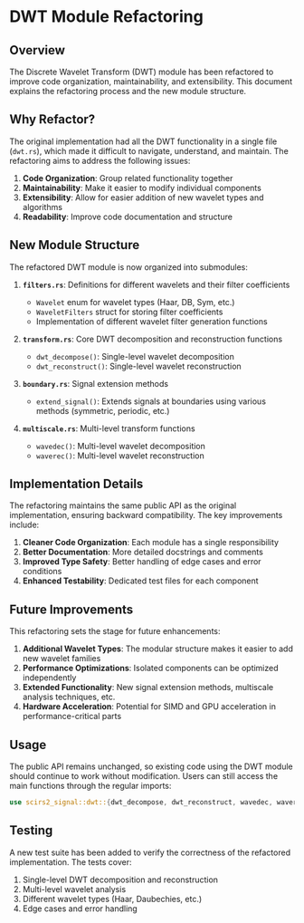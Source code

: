 # DWT Module Refactoring

## Overview

The Discrete Wavelet Transform (DWT) module has been refactored to improve code organization, maintainability, and extensibility. This document explains the refactoring process and the new module structure.

## Why Refactor?

The original implementation had all the DWT functionality in a single file (`dwt.rs`), which made it difficult to navigate, understand, and maintain. The refactoring aims to address the following issues:

1. **Code Organization**: Group related functionality together
2. **Maintainability**: Make it easier to modify individual components
3. **Extensibility**: Allow for easier addition of new wavelet types and algorithms
4. **Readability**: Improve code documentation and structure

## New Module Structure

The refactored DWT module is now organized into submodules:

1. **`filters.rs`**: Definitions for different wavelets and their filter coefficients
   - `Wavelet` enum for wavelet types (Haar, DB, Sym, etc.)
   - `WaveletFilters` struct for storing filter coefficients
   - Implementation of different wavelet filter generation functions

2. **`transform.rs`**: Core DWT decomposition and reconstruction functions
   - `dwt_decompose()`: Single-level wavelet decomposition
   - `dwt_reconstruct()`: Single-level wavelet reconstruction

3. **`boundary.rs`**: Signal extension methods
   - `extend_signal()`: Extends signals at boundaries using various methods (symmetric, periodic, etc.)

4. **`multiscale.rs`**: Multi-level transform functions
   - `wavedec()`: Multi-level wavelet decomposition
   - `waverec()`: Multi-level wavelet reconstruction

## Implementation Details

The refactoring maintains the same public API as the original implementation, ensuring backward compatibility. The key improvements include:

1. **Cleaner Code Organization**: Each module has a single responsibility
2. **Better Documentation**: More detailed docstrings and comments
3. **Improved Type Safety**: Better handling of edge cases and error conditions
4. **Enhanced Testability**: Dedicated test files for each component

## Future Improvements

This refactoring sets the stage for future enhancements:

1. **Additional Wavelet Types**: The modular structure makes it easier to add new wavelet families
2. **Performance Optimizations**: Isolated components can be optimized independently
3. **Extended Functionality**: New signal extension methods, multiscale analysis techniques, etc.
4. **Hardware Acceleration**: Potential for SIMD and GPU acceleration in performance-critical parts

## Usage

The public API remains unchanged, so existing code using the DWT module should continue to work without modification. Users can still access the main functions through the regular imports:

```rust
use scirs2_signal::dwt::{dwt_decompose, dwt_reconstruct, wavedec, waverec, Wavelet};
```

## Testing

A new test suite has been added to verify the correctness of the refactored implementation. The tests cover:

1. Single-level DWT decomposition and reconstruction
2. Multi-level wavelet analysis
3. Different wavelet types (Haar, Daubechies, etc.)
4. Edge cases and error handling